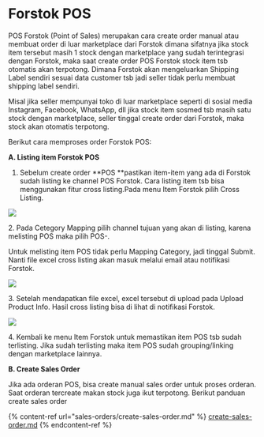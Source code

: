 # Forstok POS

POS Forstok (Point of Sales) merupakan cara create order manual atau membuat order di luar marketplace dari Forstok dimana sifatnya jika stock item tersebut masih 1 stock dengan marketplace yang sudah terintegrasi dengan Forstok, maka saat create order POS Forstok stock item tsb otomatis akan terpotong. Dimana Forstok akan mengeluarkan Shipping Label sendiri sesuai data customer tsb jadi seller tidak perlu membuat shipping label sendiri.

Misal jika seller mempunyai toko di luar marketplace seperti di sosial media  Instagram, Facebook, WhatsApp, dll jika stock item sosmed tsb masih satu stock dengan marketplace, seller tinggal create order dari Forstok, maka stock akan otomatis terpotong.

Berikut cara memproses order Forstok POS:

**A. Listing item Forstok POS**

1. Sebelum create order **POS **pastikan item-item yang ada di Forstok sudah listing ke channel POS Forstok. Cara listing item tsb bisa menggunakan fitur cross listing.Pada menu Item Forstok pilih Cross Listing.

![](https://s3.amazonaws.com/cdn.freshdesk.com/data/helpdesk/attachments/production/48031926692/original/UuzhNV62KwdbRd47GPiKWr-buKft\_IFSgw.png?1584082946)

2\. Pada Cetegory Mapping pilih channel tujuan yang akan di listing, karena melisting POS maka pilih POS-.

Untuk melisting item POS tidak perlu Mapping Category, jadi tinggal Submit. Nanti file excel cross listing akan masuk melalui email atau notifikasi Forstok.

![](https://s3.amazonaws.com/cdn.freshdesk.com/data/helpdesk/attachments/production/48031926848/original/Vb4DCByj-MZx64w4I6-f544OMsmcoJTqnA.png?1584083036)

3\. Setelah mendapatkan file excel, excel tersebut di upload pada Upload Product Info. Hasil cross listing bisa di lihat di notifikasi Forstok.

![](https://s3.amazonaws.com/cdn.freshdesk.com/data/helpdesk/attachments/production/48031926677/original/i6jC7FineztRExhEVm8PqriMjhuh2terbg.png?1584082943)

4\. Kembali ke menu Item Forstok untuk memastikan item POS tsb sudah terlisting. Jika sudah terlisting maka item POS sudah grouping/linking dengan marketplace lainnya.

**B. Create Sales Order**

Jika ada orderan POS, bisa create manual sales order untuk proses orderan. Saat orderan tercreate makan stock juga ikut terpotong. Berikut panduan create sales order

{% content-ref url="sales-orders/create-sales-order.md" %}
[create-sales-order.md](sales-orders/create-sales-order.md)
{% endcontent-ref %}

